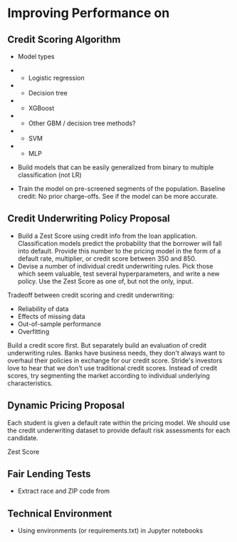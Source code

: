 # Improving Performance on 


## Credit Scoring Algorithm

* Model types
* * Logistic regression
* * Decision tree
* * XGBoost
* * Other GBM / decision tree methods?
* * SVM
* * MLP

* Build models that can be easily generalized from binary to multiple classification (not LR)
* Train the model on pre-screened segments of the population. Baseline credit: No prior charge-offs. See if the model can be more accurate. 



## Credit Underwriting Policy Proposal

* Build a Zest Score using credit info from the loan application. Classification models predict the probability that the borrower will fall into default. Provide this number to the pricing model in the form of a default rate, multiplier, or credit score between 350 and 850. 
* Devise a number of individual credit underwriting rules. Pick those which seem valuable, test several hyperparameters, and write a new policy. Use the Zest Score as one of, but not the only, input. 

Tradeoff between credit scoring and credit underwriting:
* Reliability of data
* Effects of missing data
* Out-of-sample performance
* Overfitting

Build a credit score first. But separately build an evaluation of credit underwriting rules. Banks have business needs, they don't always want to overhaul their policies in exchange for our credit score. Stride's investors love to hear that we don't use traditional credit scores. Instead of credit scores, try segmenting the market according to individual underlying characteristics. 


## Dynamic Pricing Proposal
Each student is given a default rate within the pricing model. We should use the credit underwriting dataset to provide default risk assessments for each candidate. 

Zest Score


## Fair Lending Tests

* Extract race and ZIP code from 





## Technical Environment
* Using environments (or requirements.txt) in Jupyter notebooks














